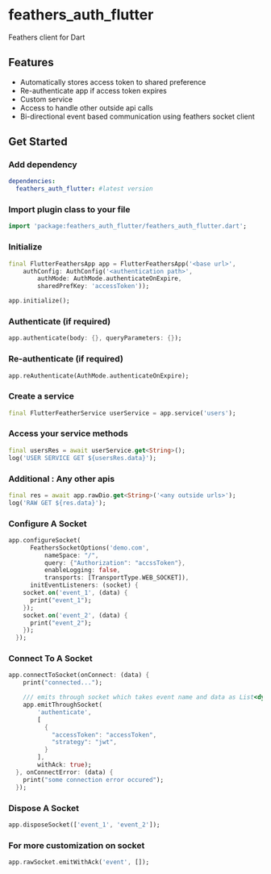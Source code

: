 # feathers_auth_flutter

Feathers client for Dart

## Features
- Automatically stores access token to shared preference
- Re-authenticate app if access token expires
- Custom service
- Access to handle other outside api calls
- Bi-directional event based communication using feathers socket client

## Get Started

### Add dependency

```yaml
dependencies:
  feathers_auth_flutter: #latest version
```

### Import plugin class to your file
```dart
import 'package:feathers_auth_flutter/feathers_auth_flutter.dart';
```

### Initialize
```dart
final FlutterFeathersApp app = FlutterFeathersApp('<base url>',
    authConfig: AuthConfig('<authentication path>',
        authMode: AuthMode.authenticateOnExpire,
        sharedPrefKey: 'accessToken'));

app.initialize();
```

### Authenticate (if required)
```dart
app.authenticate(body: {}, queryParameters: {});
```

### Re-authenticate (if required)
```dart
app.reAuthenticate(AuthMode.authenticateOnExpire);
```

### Create a service
```dart
final FlutterFeatherService userService = app.service('users');
```

### Access your service methods
```dart
final usersRes = await userService.get<String>();
log('USER SERVICE GET ${usersRes.data}');
```

### Additional : Any other apis
```dart
final res = await app.rawDio.get<String>('<any outside urls>');
log('RAW GET ${res.data}');
```

### Configure A Socket
```dart
app.configureSocket(
      FeathersSocketOptions('demo.com',
          nameSpace: "/",
          query: {"Authorization": "accssToken"},
          enableLogging: false,
          transports: [TransportType.WEB_SOCKET]),
      initEventListeners: (socket) {
    socket.on('event_1', (data) {
      print("event_1");
    });
    socket.on('event_2', (data) {
      print("event_2");
    });
  });
```

### Connect To A Socket
```dart
app.connectToSocket(onConnect: (data) {
    print("connected...");

    /// emits through socket which takes event name and data as List<dynamic> as its arguments
    app.emitThroughSocket(
        'authenticate',
        [
          {
            "accessToken": "accessToken",
            "strategy": "jwt",
          }
        ],
        withAck: true);
  }, onConnectError: (data) {
    print("some connection error occured");
  });
```

### Dispose A Socket
```dart
app.disposeSocket(['event_1', 'event_2']);
```

### For more customization on socket
```dart
app.rawSocket.emitWithAck('event', []);
```